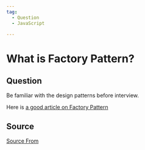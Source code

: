 ```yaml
---
tag:
  - Question
  - JavaScript

---
```

  
# What is Factory Pattern?

## Question
Be familiar with the design patterns before interview.

Here is [a good article on Factory Pattern](https://www.dofactory.com/javascript/design-patterns/factory-method)




##  Source
[Source From](https://bigfrontend.dev/question/What-is-Factory-Pattern)

  